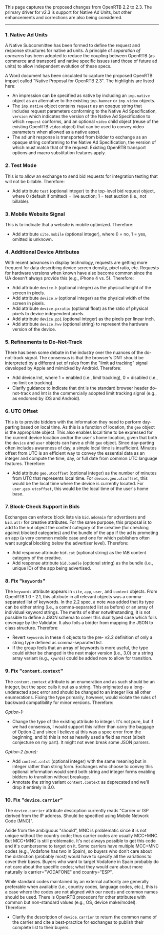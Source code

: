 This page captures the proposed changes from OpenRTB 2.2 to 2.3.  The primary driver for v2.3 is support for Native Ad Units, but other enhancements and corrections are also being considered.

---

### 1. Native Ad Units ###

A Native Subcommittee has been formed to define the request and response structures for native ad units.  A principle of _separation of concerns_ has been adopted to reduce the coupling between OpenRTB (as commerce and transport) and native specific issues (and those of future ad units) to allow independent evolution of these specs.

A Word document has been circulated to capture the proposed OpenRTB impact called "Native Proposal for OpenRTB 2.3".  The highlights are listed here:

  * An impression can be specified as native by including an `imp.native` object as an alternative to the existing `imp.banner` or `imp.video` objects.
  * The `imp.native` object contains `request` as an opaque string that includes request parameters conforming to the Native Ad Specification, `version` which indicates the version of the Native Ad Specification to which `request` conforms, and an optional `video` child object (reuse of the existing OpenRTB `video` object) that can be used to convey video parameters when allowed as a native asset.
  * The ad unit response is transported from bidder to exchange as an opaque string conforming to the Native Ad Specification, the version of which must match that of the request.  Existing OpenRTB transport options and macro substitution features apply.

### 2. Test Mode ###

This is to allow an exchange to send bid requests for integration testing that will not be billable.  Therefore:

  * Add attribute `test` (optional integer) to the top-level bid request object, where 0 (default if omitted) = live auction; 1 = test auction (i.e., not billable).

### 3. Mobile Website Signal ###

This is to indicate that a website is mobile optimized.  Therefore:

  * Add attribute `site.mobile` (optional integer), where 0 = no, 1 = yes, omitted is unknown.

### 4. Additional Device Attributes ###

With recent advances in display technology, requests are getting more frequent for data describing device screen density, pixel ratio, etc.  Requests for hardware versions when known have also become common since the UA doesn't always provide this (e.g., iPhone 4 vs. 5).  Therefore:

  * Add attribute `device.h` (optional integer) as the physical height of the screen in pixels.
  * Add attribute `device.w` (optional integer) as the physical width of the screen in pixels.
  * Add attribute `device.pxratio` (optional float) as the ratio of physical pixels to device independent pixels.
  * Add attribute `device.ppi` (optional integer) as the pixels per linear inch.
  * Add attribute `device.hwv` (optional string) to represent the hardware version of the device.

### 5. Refinements to Do-Not-Track ###

There has been some debate in the industry over the nuances of the do-not-track signal.  The consensus is that the browser's DNT should be interpreted by a different set of rules from the "limit ad tracking" signal developed by Apple and mimicked by Android.  Therefore:

  * Add device.lmt, where 1 = enabled (i.e., limit tracking), 0 = disabled (i.e., no limit on tracking).
  * Clarify guidance to indicate that dnt is the standard browser header do-not-track and lmt is the commercially adopted limit tracking signal (e.g., as endorsed by iOS and Android).

### 6. UTC Offset ###

This is to provide bidders with the information they need to perform day-parting based on local time.  As this is a function of location, the `geo` object is the appropriate object.  This also enables local time to be expressed for the current device location and/or the user's home location, given that both the `device` and `user` objects can have a child `geo` object.  Since day-parting often includes awareness of day, a simple local time is insufficient.  Minutes offset from UTC is an efficient way to convey the essential data as an integer and compute the time, day, or full date from common UTC language features.  Therefore:

  * Add attribute `geo.utcoffset` (optional integer) as the number of minutes from UTC that represents local time.  For `device.geo.utcoffset`, this would be the local time where the device is currently located.  For `user.geo.utcoffset`, this would be the local time of the user's home base.

### 7. Block-Check Support in Bids ###

Exchanges can enforce block lists via `bid.adomain` for advertisers and `bid.attr` for creative attributes.  For the same purpose, this proposal is to add to the `bid` object the content category of the creative (for checking against blocked categories) and the bundle of the app if the ad is promoting an app (a very common mobile case and one for which publishers often want surgical blocking below the advertiser level).  Therefore:

  * Add response attribute `bid.cat` (optional string) as the IAB content category of the creative.
  * Add response attribute `bid.bundle` (optional string) as the bundle (i.e., unique ID) of the app being advertised.

### 8. Fix "`keywords`" ###

The `keywords` attribute appears in `site`, `app`, `user`, and `content` objects.  From OpenRTB 1.0 - 2.1, this attribute in all relevant objects was a comma-separated list of keywords.  In the 2.2 spec, a note was added that its type can be either string (i.e., a comma-separated list as before) or an array of individual keyword strings.  The merits of either notwithstanding, it is not possible to define a JSON schema to cover this dual typed case which foils coverage by the Validator.  It also foils a bidder from mapping the JSON to class structure.  Therefore:

  * Revert `keywords` in these 4 objects to the pre- v2.2 definition of only a string type defined as comma-separated list.
  * If the group feels that an array of keywords is more useful, the type could either be changed in the next major version (i.e., 3.0) or a string array variant (e.g., `kywrds`) could be added now to allow for transition.

### 9. Fix "`content.context`" ###

The `content.context` attribute is an enumeration and as such should be an integer, but the spec calls it out as a string.  This originated as a long-undetected spec error and should be changed to an integer like all other enumerations.  Fixing the type primarily, however, would violate the rules of backward compatibility for minor versions.  Therefore:

_Option-1:_
  * Change the type of the existing attribute to integer.  It's not pure, but if we had consensus, I would support this rather than carry the baggage of Option-2 and since I believe a) this was a spec error from the beginning, and b) this is not as heavily used a field as most (albeit conjecture on my part).  It might not even break some JSON parsers.

_Option-2 (pure):_
  * Add `content.cntxt` (optional integer) with the same meaning but in integer rather than string form.  Exchanges who choose to convey this optional information would send both string and integer forms enabling bidders to transition without breakage.
  * Annotate the string variant `content.context` as deprecated and we'll drop it entirely in 3.0.

### 10. Fix "`device.carrier`" ###

The `device.carrier` attribute description currently reads "Carrier or ISP derived from the IP address.  Should be specified using Mobile Network Code (MNC)".

Aside from the ambiguous "should", MNC is problematic since it is not unique without the country code; thus carrier codes are usually MCC+MNC.  But MCC+MNC is still problematic.  It's not always possible to get this code and it's cumbersome to target on it.  Some carriers have multiple MCC+MNC codes (e.g., Vodafone has two in Spain), so buyers who don't care about the distinction (probably most) would have to specify all the variations to cover their bases.  Buyers who want to target Vodafone in Spain probably do not care about the specific codes; what they would care about more naturally is carrier="VODAFONE" and country="ESP".

While standard codes maintained by an external authority are generally preferable when available (i.e., country codes, language codes, etc.), this is a case where the codes are not aligned with our needs and common names should be used.  There is OpenRTB precedent for other attributes with common but non-standard values (e.g., OS, device make/model).  Therefore:

  * Clarify the description of `device.carrier` to return the common name of the carrier and cite a best-practice for exchanges to publish their complete list to their buyers.